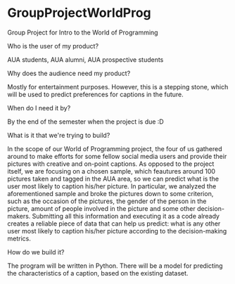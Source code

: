 # GroupProjectWorldProg
Group Project for Intro to the World of Programming

Who is the user of my product?

AUA students, AUA alumni, AUA prospective students


Why does the audience need my product?

Mostly for entertainment purposes. However, this is a stepping stone, which will be used to predict preferences for captions in the future.


When do I need it by?

By the end of the semester when the project is due :D


What is it that we're trying to build?

In the scope of our World of Programming project, the four of us gathered around to make efforts for some fellow social media users and provide their pictures with creative and on-point captions. As opposed to the project itself, we are focusing on a chosen sample, which feautures around 100 pictures taken and tagged in the AUA area, so we can predict what is the user most likely to caption his/her picture. In particular, we analyzed the aforementioned sample and broke the pictures down to some criterion, such as the occasion of the pictures, the gender of the person in the picture, amount of people involved in the picture and some other decision-makers. Submitting all this information and executing it as a code already creates a reliable piece of data that can help us predict: what is any other user most likely to caption his/her picture according to the decision-making metrics.


How do we build it?

The program will be written in Python. There will be a model for predicting the characteristics of a caption, based on the existing dataset.
